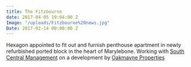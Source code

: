 ```yaml
---
title: The Fitzbourne
date: 2017-04-05 19:04:00 Z
Image: "/uploads/Fitzbourne%20news.jpg"
Date: 2017-02-14 00:00:00 Z
---
```


Hexagon appointed to fit out and furnish penthouse apartment in newly refurbished ported block in the heart of Marylebone. Working with [South Central Management](http://www.scmanagement.co.uk/what-we-do/) on a development by [Oakmayne Properties](http://oakmayneproperties.com/oakmayne-bespoke/)